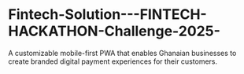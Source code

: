 # Fintech-Solution---FINTECH-HACKATHON-Challenge-2025-
A customizable mobile-first PWA that enables Ghanaian businesses to create branded digital payment experiences for their customers.
